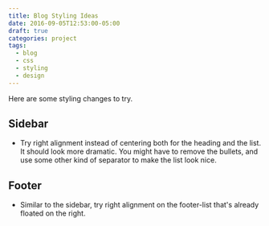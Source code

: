 ```yaml
---
title: Blog Styling Ideas
date: 2016-09-05T12:53:00-05:00
draft: true
categories: project
tags:
  - blog
  - css
  - styling
  - design
---
```


Here are some styling changes to try.
<!--more-->

## Sidebar

- Try right alignment instead of centering both for the heading and the list. It should look more dramatic. You might have to remove the bullets, and use some other kind of separator to make the list look nice.

## Footer

- Similar to the sidebar, try right alignment on the footer-list that's already floated on the right.
